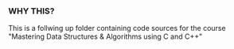 ### WHY THIS?

This is a follwing up folder containing code sources for the course "Mastering Data Structures & Algorithms using C and C++"